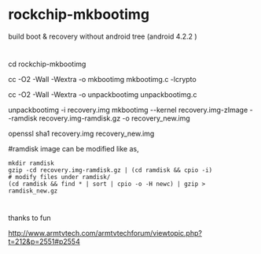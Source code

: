 rockchip-mkbootimg
==================

build boot &amp; recovery without android tree (android 4.2.2 )

#
cd rockchip-mkbootimg

cc -O2 -Wall -Wextra -o mkbootimg mkbootimg.c -lcrypto

cc -O2 -Wall -Wextra -o unpackbootimg unpackbootimg.c

unpackbootimg -i recovery.img
mkbootimg --kernel recovery.img-zImage --ramdisk recovery.img-ramdisk.gz -o recovery_new.img

openssl sha1 recovery.img recovery_new.img

#ramdisk image can be modified like as,

    mkdir ramdisk
    gzip -cd recovery.img-ramdisk.gz | (cd ramdisk && cpio -i)
    # modify files under ramdisk/
    (cd ramdisk && find * | sort | cpio -o -H newc) | gzip > ramdisk_new.gz
    
#    
thanks to fun

http://www.armtvtech.com/armtvtechforum/viewtopic.php?t=212&p=2551#p2554
